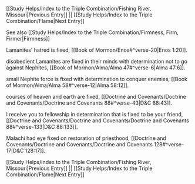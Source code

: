 [[Study Helps/Index to the Triple Combination/Fishing River, Missouri|Previous Entry]]  ||  [[Study Helps/Index to the Triple Combination/Flame|Next Entry]]

 See also [[Study Helps/Index to the Triple Combination/Firmness, Firm, Firmer|Firmness]]

 Lamanites' hatred is fixed, [[Book of Mormon/Enos#^verse-20|Enos 1:20]].

 disobedient Lamanites are fixed in their minds with determination not to go against Nephites, [[Book of Mormon/Alma/Alma 47#^verse-6|Alma 47:6]].

 small Nephite force is fixed with determination to conquer enemies, [[Book of Mormon/Alma/Alma 58#^verse-12|Alma 58:12]].

 courses of heaven and earth are fixed, [[Doctrine and Covenants/Doctrine and Covenants/Doctrine and Covenants 88#^verse-43|D&C 88:43]].

 I receive you to fellowship in determination that is fixed to be your friend, [[Doctrine and Covenants/Doctrine and Covenants/Doctrine and Covenants 88#^verse-133|D&C 88:133]].

 Malachi had eye fixed on restoration of priesthood, [[Doctrine and Covenants/Doctrine and Covenants/Doctrine and Covenants 128#^verse-17|D&C 128:17]].

[[Study Helps/Index to the Triple Combination/Fishing River, Missouri|Previous Entry]]  ||  [[Study Helps/Index to the Triple Combination/Flame|Next Entry]]